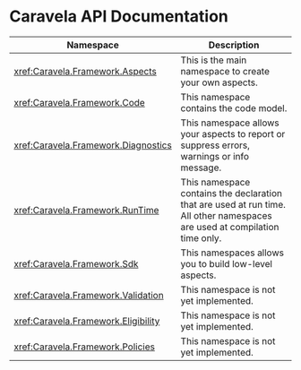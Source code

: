 # Caravela API Documentation


| Namespace                             | Description                                                                                                                |
|---------------------------------------|----------------------------------------------------------------------------------------------------------------------------|
| <xref:Caravela.Framework.Aspects>     | This is the main namespace to create your own aspects.                                                                     |
| <xref:Caravela.Framework.Code>        | This namespace contains the code model.                                                                                    |
| <xref:Caravela.Framework.Diagnostics> | This namespace allows your aspects to report or suppress errors, warnings or info message.                                 |
| <xref:Caravela.Framework.RunTime>     | This namespace contains the declaration that are used at run time. All other namespaces are used at compilation time only. |
| <xref:Caravela.Framework.Sdk>         | This namespaces allows you to build low-level aspects.                                                                     |
| <xref:Caravela.Framework.Validation>  | This namespace is not yet implemented.                                                                                     |
| <xref:Caravela.Framework.Eligibility> | This namespace is not yet implemented.                                                                                     |
| <xref:Caravela.Framework.Policies>    | This namespace is not yet implemented.                                                                                     |
